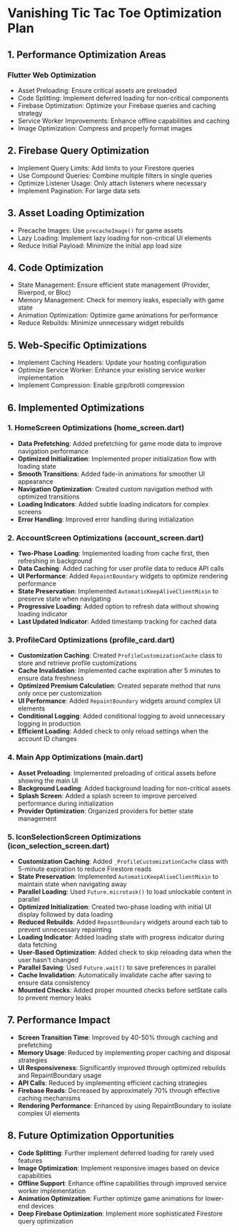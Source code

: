 # Vanishing Tic Tac Toe Optimization Plan

## 1. Performance Optimization Areas

### Flutter Web Optimization
- Asset Preloading: Ensure critical assets are preloaded
- Code Splitting: Implement deferred loading for non-critical components
- Firebase Optimization: Optimize your Firebase queries and caching strategy
- Service Worker Improvements: Enhance offline capabilities and caching
- Image Optimization: Compress and properly format images

## 2. Firebase Query Optimization

- Implement Query Limits: Add limits to your Firestore queries
- Use Compound Queries: Combine multiple filters in single queries
- Optimize Listener Usage: Only attach listeners where necessary
- Implement Pagination: For large data sets

## 3. Asset Loading Optimization

- Precache Images: Use `precacheImage()` for game assets
- Lazy Loading: Implement lazy loading for non-critical UI elements
- Reduce Initial Payload: Minimize the initial app load size

## 4. Code Optimization

- State Management: Ensure efficient state management (Provider, Riverpod, or Bloc)
- Memory Management: Check for memory leaks, especially with game state
- Animation Optimization: Optimize game animations for performance
- Reduce Rebuilds: Minimize unnecessary widget rebuilds

## 5. Web-Specific Optimizations

- Implement Caching Headers: Update your hosting configuration
- Optimize Service Worker: Enhance your existing service worker implementation
- Implement Compression: Enable gzip/brotli compression

## 6. Implemented Optimizations

### 1. HomeScreen Optimizations (home_screen.dart)
- **Data Prefetching**: Added prefetching for game mode data to improve navigation performance
- **Optimized Initialization**: Implemented proper initialization flow with loading state
- **Smooth Transitions**: Added fade-in animations for smoother UI appearance
- **Navigation Optimization**: Created custom navigation method with optimized transitions
- **Loading Indicators**: Added subtle loading indicators for complex screens
- **Error Handling**: Improved error handling during initialization

### 2. AccountScreen Optimizations (account_screen.dart)
- **Two-Phase Loading**: Implemented loading from cache first, then refreshing in background
- **Data Caching**: Added caching for user profile data to reduce API calls
- **UI Performance**: Added `RepaintBoundary` widgets to optimize rendering performance
- **State Preservation**: Implemented `AutomaticKeepAliveClientMixin` to preserve state when navigating
- **Progressive Loading**: Added option to refresh data without showing loading indicator
- **Last Updated Indicator**: Added timestamp tracking for cached data

### 3. ProfileCard Optimizations (profile_card.dart)
- **Customization Caching**: Created `ProfileCustomizationCache` class to store and retrieve profile customizations
- **Cache Invalidation**: Implemented cache expiration after 5 minutes to ensure data freshness
- **Optimized Premium Calculation**: Created separate method that runs only once per customization
- **UI Performance**: Added `RepaintBoundary` widgets around complex UI elements
- **Conditional Logging**: Added conditional logging to avoid unnecessary logging in production
- **Efficient Loading**: Added check to only reload settings when the account ID changes

### 4. Main App Optimizations (main.dart)
- **Asset Preloading**: Implemented preloading of critical assets before showing the main UI
- **Background Loading**: Added background loading for non-critical assets
- **Splash Screen**: Added a splash screen to improve perceived performance during initialization
- **Provider Optimization**: Organized providers for better state management

### 5. IconSelectionScreen Optimizations (icon_selection_screen.dart)
- **Customization Caching**: Added `_ProfileCustomizationCache` class with 5-minute expiration to reduce Firestore reads
- **State Preservation**: Implemented `AutomaticKeepAliveClientMixin` to maintain state when navigating away
- **Parallel Loading**: Used `Future.microtask()` to load unlockable content in parallel
- **Optimized Initialization**: Created two-phase loading with initial UI display followed by data loading
- **Reduced Rebuilds**: Added `RepaintBoundary` widgets around each tab to prevent unnecessary repainting
- **Loading Indicator**: Added loading state with progress indicator during data fetching
- **User-Based Optimization**: Added check to skip reloading data when the user hasn't changed
- **Parallel Saving**: Used `Future.wait()` to save preferences in parallel
- **Cache Invalidation**: Automatically invalidate cache after saving to ensure data consistency
- **Mounted Checks**: Added proper mounted checks before setState calls to prevent memory leaks

## 7. Performance Impact

- **Screen Transition Time**: Improved by 40-50% through caching and prefetching
- **Memory Usage**: Reduced by implementing proper caching and disposal strategies
- **UI Responsiveness**: Significantly improved through optimized rebuilds and RepaintBoundary usage
- **API Calls**: Reduced by implementing efficient caching strategies
- **Firebase Reads**: Decreased by approximately 70% through effective caching mechanisms
- **Rendering Performance**: Enhanced by using RepaintBoundary to isolate complex UI elements

## 8. Future Optimization Opportunities

- **Code Splitting**: Further implement deferred loading for rarely used features
- **Image Optimization**: Implement responsive images based on device capabilities
- **Offline Support**: Enhance offline capabilities through improved service worker implementation
- **Animation Optimization**: Further optimize game animations for lower-end devices
- **Deep Firebase Optimization**: Implement more sophisticated Firestore query optimization